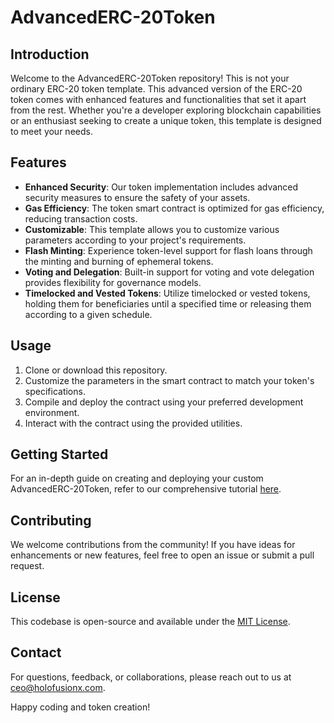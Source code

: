 
# AdvancedERC-20Token

## Introduction
Welcome to the AdvancedERC-20Token repository! This is not your ordinary ERC-20 token template. This advanced version of the ERC-20 token comes with enhanced features and functionalities that set it apart from the rest. Whether you're a developer exploring blockchain capabilities or an enthusiast seeking to create a unique token, this template is designed to meet your needs.

## Features
- **Enhanced Security**: Our token implementation includes advanced security measures to ensure the safety of your assets.
- **Gas Efficiency**: The token smart contract is optimized for gas efficiency, reducing transaction costs.
- **Customizable**: This template allows you to customize various parameters according to your project's requirements.
- **Flash Minting**: Experience token-level support for flash loans through the minting and burning of ephemeral tokens.
- **Voting and Delegation**: Built-in support for voting and vote delegation provides flexibility for governance models.
- **Timelocked and Vested Tokens**: Utilize timelocked or vested tokens, holding them for beneficiaries until a specified time or releasing them according to a given schedule.

## Usage
1. Clone or download this repository.
2. Customize the parameters in the smart contract to match your token's specifications.
3. Compile and deploy the contract using your preferred development environment.
4. Interact with the contract using the provided utilities.

## Getting Started
For an in-depth guide on creating and deploying your custom AdvancedERC-20Token, refer to our comprehensive tutorial [here](https://holofusionx.com/2023/08/step-by-step-guide-part2-deployment-and-utilization-of-advancederc-20token).

## Contributing
We welcome contributions from the community! If you have ideas for enhancements or new features, feel free to open an issue or submit a pull request.

## License
This codebase is open-source and available under the [MIT License](https://opensource.org/license/mit/).

## Contact
For questions, feedback, or collaborations, please reach out to us at [ceo@holofusionx.com](mailto:ceo@holofusionx.com).

Happy coding and token creation!
